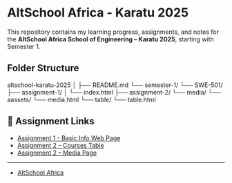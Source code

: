 # AltSchool Africa - Karatu 2025

This repository contains my learning progress, assignments, and notes for the **AltSchool Africa School of Engineering – Karatu 2025**, starting with Semester 1.

## Folder Structure

altschool-karatu-2025
│
├── README.md
└── semester-1/
    └── SWE-501/
        ├── assignment-1/
        │   └── index.html
        ├── assignment-2/
            └── media/
                └── aassets/
                └── media.html
            └── table/
                └── table.html


## 🔗 Assignment Links

- [Assignment 1 - Basic Info Web Page](./semester-1/SWE-501/assignment-1/index.html)
- [Assignment 2 – Courses Table](./semester-1/SWE-501/assignment-2/table/table.html)
- [Assignment 2 – Media Page](./semester-1/SWE-501/assignment-2/media/media.html)

---

- [AltSchool Africa](https://altschoolafrica.com/)
